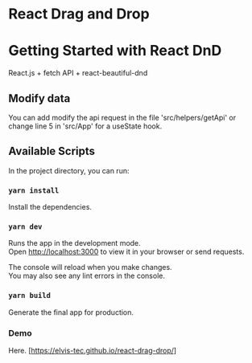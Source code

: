 # React Drag and Drop

# Getting Started with React DnD

React.js + fetch API + react-beautiful-dnd

## Modify data

You can add modify the api request in the file 'src/helpers/getApi' or change line 5 in 'src/App' for a useState hook.

## Available Scripts

In the project directory, you can run:

### `yarn install`

Install the dependencies.

### `yarn dev`

Runs the app in the development mode.\
Open [http://localhost:3000](http://localhost:3000) to view it in your browser or send requests.

The console will reload when you make changes.\
You may also see any lint errors in the console.

### `yarn build`

Generate the final app for production.

### Demo

Here. [https://elvis-tec.github.io/react-drag-drop/]